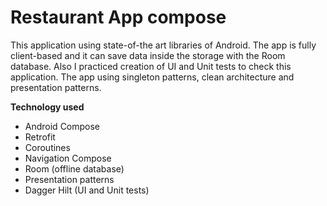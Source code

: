 # Restaurant App compose

This application using state-of-the art libraries of Android. The app is fully client-based and it can save data inside the storage with the Room database. Also I practiced creation of UI and Unit tests to check this application. The app using singleton patterns, clean architecture and presentation patterns.

**Technology used**

* Android Compose
* Retrofit
* Coroutines
* Navigation Compose
* Room (offline database)
* Presentation patterns
* Dagger Hilt (UI and Unit tests)
